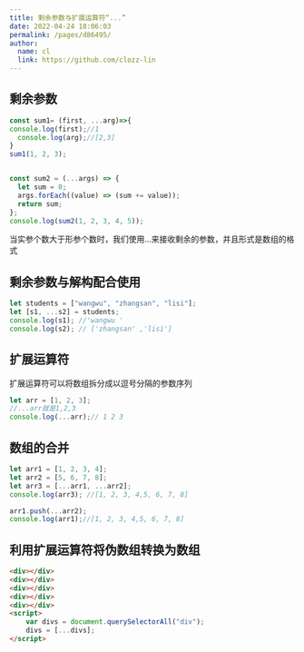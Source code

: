 ```yaml
---
title: 剩余参数与扩展运算符“...”
date: 2022-04-24 18:06:03
permalink: /pages/d86495/
author: 
  name: cl
  link: https://github.com/clozz-lin
---
```

## 剩余参数
```javascript
const sum1= (first, ...arg)=>{
console.log(first);//1
  console.log(arg);//[2,3]
}
sum1(1, 2, 3);


const sum2 = (...args) => {
  let sum = 0;
  args.forEach((value) => (sum += value));
  return sum;
};
console.log(sum2(1, 2, 3, 4, 5));
```
当实参个数大于形参个数时，我们使用...来接收剩余的参数，并且形式是数组的格式

## 剩余参数与解构配合使用

```javascript
let students = ["wangwu", "zhangsan", "lisi"];
let [s1, ...s2] = students;
console.log(s1); //'wangwu '
console.log(s2); // ['zhangsan' ,'lisi']
```

## 扩展运算符
扩展运算符可以将数组拆分成以逗号分隔的参数序列
```javascript
let arr = [1, 2, 3];
//...arr就是1,2,3
console.log(...arr);// 1 2 3
```

## 数组的合并
```javascript
let arr1 = [1, 2, 3, 4];
let arr2 = [5, 6, 7, 8];
let arr3 = [...arr1, ...arr2];
console.log(arr3); //[1, 2, 3, 4,5, 6, 7, 8]

arr1.push(...arr2);
console.log(arr1);//[1, 2, 3, 4,5, 6, 7, 8]
```

## 利用扩展运算符将伪数组转换为数组
```html
<div></div>
<div></div>
<div></div>
<div></div>
<div></div>
<script>
    var divs = document.querySelectorAll("div");
    divs = [...divs];
</script>

```